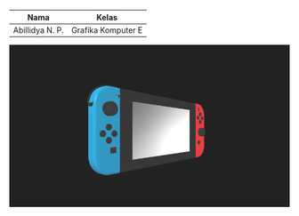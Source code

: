 | **Nama**          | **Kelas**          |
| ----------------- | ------------------ |
| Abillidya N. P.   | Grafika Komputer E |

![NINTENDO](image.png)